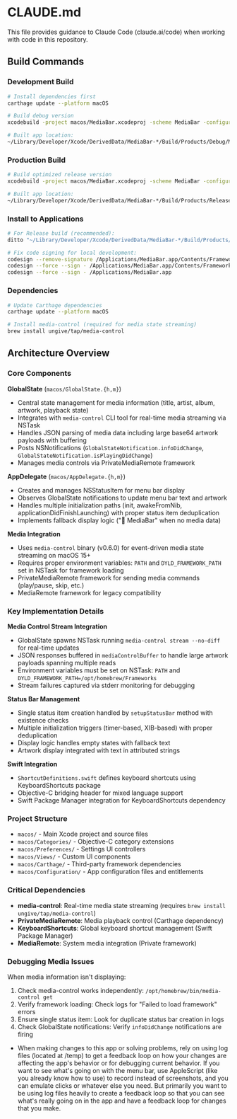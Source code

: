 # CLAUDE.md

This file provides guidance to Claude Code (claude.ai/code) when working with code in this repository.

## Build Commands

### Development Build
```bash
# Install dependencies first
carthage update --platform macOS

# Build debug version
xcodebuild -project macos/MediaBar.xcodeproj -scheme MediaBar -configuration Debug build

# Built app location:
~/Library/Developer/Xcode/DerivedData/MediaBar-*/Build/Products/Debug/MediaBar.app
```

### Production Build
```bash
# Build optimized release version
xcodebuild -project macos/MediaBar.xcodeproj -scheme MediaBar -configuration Release build

# Built app location:
~/Library/Developer/Xcode/DerivedData/MediaBar-*/Build/Products/Release/MediaBar.app
```

### Install to Applications
```bash
# For Release build (recommended):
ditto "~/Library/Developer/Xcode/DerivedData/MediaBar-*/Build/Products/Release/MediaBar.app" /Applications/MediaBar.app

# Fix code signing for local development:
codesign --remove-signature /Applications/MediaBar.app/Contents/Frameworks/PrivateMediaRemote.framework
codesign --force --sign - /Applications/MediaBar.app/Contents/Frameworks/PrivateMediaRemote.framework  
codesign --force --sign - /Applications/MediaBar.app
```

### Dependencies
```bash
# Update Carthage dependencies
carthage update --platform macOS

# Install media-control (required for media state streaming)
brew install ungive/tap/media-control
```

## Architecture Overview

### Core Components

**GlobalState** (`macos/GlobalState.{h,m}`)
- Central state management for media information (title, artist, album, artwork, playback state)
- Integrates with `media-control` CLI tool for real-time media streaming via NSTask
- Handles JSON parsing of media data including large base64 artwork payloads with buffering
- Posts NSNotifications (`GlobalStateNotification.infoDidChange`, `GlobalStateNotification.isPlayingDidChange`)
- Manages media controls via PrivateMediaRemote framework

**AppDelegate** (`macos/AppDelegate.{h,m}`)
- Creates and manages NSStatusItem for menu bar display
- Observes GlobalState notifications to update menu bar text and artwork
- Handles multiple initialization paths (init, awakeFromNib, applicationDidFinishLaunching) with proper status item deduplication
- Implements fallback display logic ("🎵 MediaBar" when no media data)

**Media Integration**
- Uses `media-control` binary (v0.6.0) for event-driven media state streaming on macOS 15+
- Requires proper environment variables: `PATH` and `DYLD_FRAMEWORK_PATH` set in NSTask for framework loading
- PrivateMediaRemote framework for sending media commands (play/pause, skip, etc.)
- MediaRemote framework for legacy compatibility

### Key Implementation Details

**Media Control Stream Integration**
- GlobalState spawns NSTask running `media-control stream --no-diff` for real-time updates
- JSON responses buffered in `mediaControlBuffer` to handle large artwork payloads spanning multiple reads
- Environment variables must be set on NSTask: `PATH` and `DYLD_FRAMEWORK_PATH=/opt/homebrew/Frameworks`
- Stream failures captured via stderr monitoring for debugging

**Status Bar Management**
- Single status item creation handled by `setupStatusBar` method with existence checks
- Multiple initialization triggers (timer-based, XIB-based) with proper deduplication
- Display logic handles empty states with fallback text
- Artwork display integrated with text in attributed strings

**Swift Integration**
- `ShortcutDefinitions.swift` defines keyboard shortcuts using KeyboardShortcuts package
- Objective-C bridging header for mixed language support
- Swift Package Manager integration for KeyboardShortcuts dependency

### Project Structure
- `macos/` - Main Xcode project and source files
- `macos/Categories/` - Objective-C category extensions
- `macos/Preferences/` - Settings UI controllers
- `macos/Views/` - Custom UI components
- `macos/Carthage/` - Third-party framework dependencies
- `macos/Configuration/` - App configuration files and entitlements

### Critical Dependencies
- **media-control**: Real-time media state streaming (requires `brew install ungive/tap/media-control`)
- **PrivateMediaRemote**: Media playback control (Carthage dependency)
- **KeyboardShortcuts**: Global keyboard shortcut management (Swift Package Manager)
- **MediaRemote**: System media integration (Private framework)

### Debugging Media Issues
When media information isn't displaying:
1. Check media-control works independently: `/opt/homebrew/bin/media-control get`
2. Verify framework loading: Check logs for "Failed to load framework" errors
3. Ensure single status item: Look for duplicate status bar creation in logs
4. Check GlobalState notifications: Verify `infoDidChange` notifications are firing
- When making changes to this app or solving problems, rely on using log files (located at /temp) to get a feedback loop on how your changes are affecting the app's behavior or for debugging current behavior. If you want to see what's going on with the menu bar, use AppleScript (like you already know how to use) to record instead of screenshots, and you can emulate clicks or whatever else you need. But primarily you want to be using log files heavily to create a feedback loop so that you can see what's really going on in the app and have a feedback loop for changes that you make.